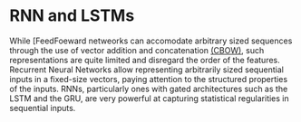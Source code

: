 # RNN and LSTMs

While [FeedFoeward netweorks can accomodate arbitrary sized sequences through the use of vector addition and concatenation [(CBOW)](NNetworks.md), such representations are quite limited and disregard the order of the features. Recurrent Neural Networks allow representing arbitrarily sized sequential inputs in a fixed-size vectors, paying attention to the structured properties of the inputs.
RNNs, particularly ones with gated architectures such as the LSTM and the GRU, are very powerful at capturing statistical regularities in sequential inputs. 
